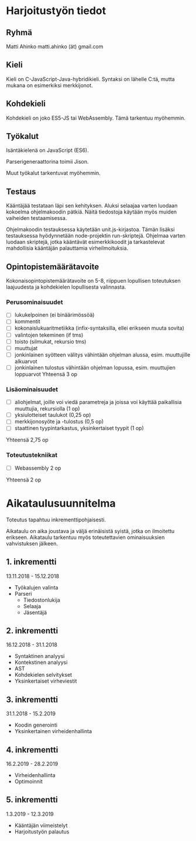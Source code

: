 # Harjoitustyön tiedot

## Ryhmä
Matti Ahinko
matti.ahinko (ät) gmail.com

## Kieli

Kieli on C-JavaScript-Java-hybridikieli. Syntaksi on lähelle C:tä, mutta mukana
on esimerkiksi merkkijonot.

## Kohdekieli

Kohdekieli on joko ES5-JS tai WebAssembly. Tämä tarkentuu myöhemmin.

## Työkalut

Isäntäkielenä on JavaScript (ES6).

Parserigeneraattorina toimii Jison.

Muut työkalut tarkentuvat myöhemmin.

## Testaus

Kääntäjää testataan läpi sen kehityksen. Aluksi selaajaa varten luodaan kokoelma
ohjelmakoodin pätkiä. Näitä tiedostoja käytään myös muiden vaiheiden
testaamisessa.

Ohjelmakoodin testauksessa käytetään unit.js-kirjastoa. Tämän lisäksi
testauksessa hyödynnetään node-projektin run-skriptejä. Ohjelmaa varten luodaan
skriptejä, jotka kääntävät esimerkkikoodit ja tarkastelevat mahdollisia
kääntäjän palauttamia virheilmoituksia.

## Opintopistemäärätavoite

Kokonaisopintopistemäärätavoite on 5-8, riippuen lopullisen toteutuksen
laajuudesta ja kohdekielen lopullisesta valinnasta.

### Perusominaisuudet

- [ ] lukukelpoinen (ei binäärimössöä)
- [ ] kommentit
- [ ] kokonaislukuaritmetiikka (infix-syntaksilla, ellei erikseen muuta sovita)
- [ ] valintojen tekeminen (if tms)
- [ ] toisto (silmukat, rekursio tms)
- [ ] muuttujat
- [ ] jonkinlainen syötteen välitys vähintään ohjelman alussa, esim. muuttujille
   alkuarvot
- [ ] jonkinlainen tulostus vähintään ohjelman lopussa, esim. muuttujien
   loppuarvot
Yhteensä 3 op

### Lisäominaisuudet

- [ ] aliohjelmat, joille voi viedä parametreja ja joissa voi käyttää paikallisia
   muuttujia, rekursiolla (1 op)
- [ ] yksiulotteiset taulukot (0,25 op)
- [ ] merkkijonosyöte ja -tulostus (0,5 op)
- [ ] staattinen tyypintarkastus, yksinkertaiset tyypit (1 op)

Yhteensä 2,75 op

### Toteutustekniikat

- [ ] Webassembly 2 op

Yhteensä 2 op

# Aikataulusuunnitelma

Toteutus tapahtuu inkrementtipohjaisesti.

Aikataulu on aika joustava ja väljä erinäisistä syistä, jotka on ilmoitettu
erikseen. Aikataulu tarkentuu myös toteutettavien ominaisuuksien vahvistuksen
jälkeen.

## 1. inkrementti

13.11.2018 - 15.12.2018

- Työkalujen valinta
- Parseri
  - Tiedostonlukija
  - Selaaja
  - Jäsentäjä

## 2. inkrementti

16.12.2018 - 31.1.2018

- Syntaktinen analyysi
- Kontekstinen analyysi
- AST
- Kohdekielen selvitykset
- Yksinkertaiset virheviestit

## 3. inkrementti

31.1.2018 - 15.2.2019

- Koodin generointi
- Yksinkertainen virheidenhallinta

## 4. inkrementti

16.2.2019 - 28.2.2019

- Virheidenhallinta
- Optimoinnit

## 5. inkrementti

1.3.2019 - 12.3.2019

- Kääntäjän viimeistelyt
- Harjoitustyön palautus
